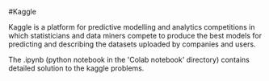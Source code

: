 #Kaggle

Kaggle is a platform for predictive modelling and analytics competitions in which statisticians and data miners compete to produce the best models for predicting and describing the datasets uploaded by companies and users.


The .ipynb (python notebook in the 'Colab notebook' directory) contains detailed solution to the kaggle problems.